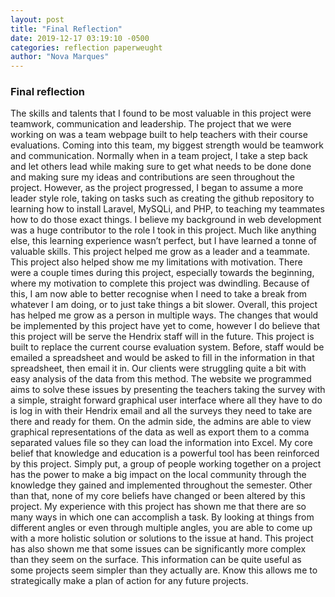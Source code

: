 ```yaml
---
layout: post
title: "Final Reflection"
date: 2019-12-17 03:19:10 -0500
categories: reflection paperweught
author: "Nova Marques"
---
```


### Final reflection
The skills and talents that I found to be most valuable in this project were teamwork, communication and leadership.  The project that we were working on was a team webpage built to help teachers with their course evaluations.  Coming into this team, my biggest strength would be teamwork and communication.  Normally when in a team project, I take a step back and let others lead while making sure to get what needs to be done done and making sure my ideas and contributions are seen throughout the project.  However, as the project progressed, I began to assume a more leader style role, taking on tasks such as creating the github repository to learning how to install Laravel, MySQLi, and PHP, to teaching my teammates how to do those exact things.  I believe my background in web development was a huge contributor to the role I took in this project.  Much like anything else, this learning experience wasn’t perfect, but I have learned a tonne of valuable skills.  This project helped me grow as a leader and a teammate.  This project also helped show me my limitations with motivation.  There were a couple times during this project, especially towards the beginning, where my motivation to complete this project was dwindling.  Because of this, I am now able to better recognise when I need to take a break from whatever I am doing, or to just take things a bit slower.  Overall, this project has helped me grow as a person in multiple ways.
The changes that would be implemented by this project have yet to come, however I do believe that this project will be serve the Hendrix staff will in the future.  This project is built to replace the current course evaluation system.  Before, staff would be emailed a spreadsheet and would be asked to fill in the information in that spreadsheet, then email it in.  Our clients were struggling quite a bit with easy analysis of the data from this method.  The website we programmed aims to solve these issues by presenting the teachers taking the survey with a simple, straight forward graphical user interface where all they have to do is log in with their Hendrix email and all the surveys they need to take are there and ready for them.  On the admin side, the admins are able to view graphical representations of the data as well as export them to a comma separated values file so they can load the information into Excel.
My core belief that knowledge and education is a powerful tool has been reinforced by this project.  Simply put, a group of people working together on a project has the power to make a big impact on the local community through the knowledge they gained and implemented throughout the semester.  Other than that, none of my core beliefs have changed or been altered by this project.
My experience with this project has shown me that there are so many ways in which one can accomplish a task.  By looking at things from different angles or even through multiple angles, you are able to come up with a more holistic solution or solutions to the issue at hand.  This project has also shown me that some issues can be significantly more complex than they seem on the surface.  This information can be quite useful as some projects seem simpler than they actually are.  Know this allows me to strategically make a plan of action for any future projects.
